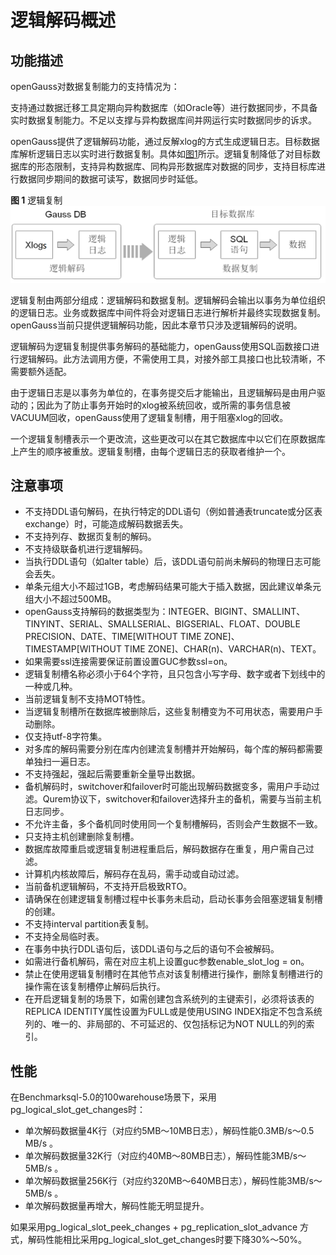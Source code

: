 # 逻辑解码概述<a name="ZH-CN_TOPIC_0289900926"></a>

## 功能描述<a name="zh-cn_topic_0283136720_zh-cn_topic_0237121452_section187151209719"></a>

openGauss对数据复制能力的支持情况为：

支持通过数据迁移工具定期向异构数据库（如Oracle等）进行数据同步，不具备实时数据复制能力。不足以支撑与异构数据库间并网运行实时数据同步的诉求。

openGauss提供了逻辑解码功能，通过反解xlog的方式生成逻辑日志。目标数据库解析逻辑日志以实时进行数据复制。具体如[图1](#zh-cn_topic_0283136720_zh-cn_topic_0237121452_fig65787201989)所示。逻辑复制降低了对目标数据库的形态限制，支持异构数据库、同构异形数据库对数据的同步，支持目标库进行数据同步期间的数据可读写，数据同步时延低。

**图 1**  逻辑复制<a name="zh-cn_topic_0283136720_zh-cn_topic_0237121452_fig65787201989"></a>  
![](figures/logical-replication.png "逻辑复制")

逻辑复制由两部分组成：逻辑解码和数据复制。逻辑解码会输出以事务为单位组织的逻辑日志。业务或数据库中间件将会对逻辑日志进行解析并最终实现数据复制。openGauss当前只提供逻辑解码功能，因此本章节只涉及逻辑解码的说明。

逻辑解码为逻辑复制提供事务解码的基础能力，openGauss使用SQL函数接口进行逻辑解码。此方法调用方便，不需使用工具，对接外部工具接口也比较清晰，不需要额外适配。

由于逻辑日志是以事务为单位的，在事务提交后才能输出，且逻辑解码是由用户驱动的；因此为了防止事务开始时的xlog被系统回收，或所需的事务信息被VACUUM回收，openGauss使用了逻辑复制槽，用于阻塞xlog的回收。

一个逻辑复制槽表示一个更改流，这些更改可以在其它数据库中以它们在原数据库上产生的顺序被重放。逻辑复制槽，由每个逻辑日志的获取者维护一个。

## 注意事项<a name="zh-cn_topic_0283136720_zh-cn_topic_0237121452_section128900341517"></a>

-   不支持DDL语句解码，在执行特定的DDL语句（例如普通表truncate或分区表exchange）时，可能造成解码数据丢失。
-   不支持列存、数据页复制的解码。
-   不支持级联备机进行逻辑解码。
-   当执行DDL语句（如alter table）后，该DDL语句前尚未解码的物理日志可能会丢失。
-   单条元组大小不超过1GB，考虑解码结果可能大于插入数据，因此建议单条元组大小不超过500MB。
-   openGauss支持解码的数据类型为：INTEGER、BIGINT、SMALLINT、TINYINT、SERIAL、SMALLSERIAL、BIGSERIAL、FLOAT、DOUBLE PRECISION、DATE、TIME\[WITHOUT TIME ZONE\]、TIMESTAMP\[WITHOUT TIME ZONE\]、CHAR\(n\)、VARCHAR\(n\)、TEXT。
-   如果需要ssl连接需要保证前置设置GUC参数ssl=on。
-   逻辑复制槽名称必须小于64个字符，且只包含小写字母、数字或者下划线中的一种或几种。
-   当前逻辑复制不支持MOT特性。
-   当逻辑复制槽所在数据库被删除后，这些复制槽变为不可用状态，需要用户手动删除。
-   仅支持utf-8字符集。
-   对多库的解码需要分别在库内创建流复制槽并开始解码，每个库的解码都需要单独扫一遍日志。
-   不支持强起，强起后需要重新全量导出数据。
-   备机解码时，switchover和failover时可能出现解码数据变多，需用户手动过滤。Qurem协议下，switchover和failover选择升主的备机，需要与当前主机日志同步。
-   不允许主备，多个备机同时使用同一个复制槽解码，否则会产生数据不一致。
-   只支持主机创建删除复制槽。
-   数据库故障重启或逻辑复制进程重启后，解码数据存在重复，用户需自己过滤。
-   计算机内核故障后，解码存在乱码，需手动或自动过滤。
-   当前备机逻辑解码，不支持开启极致RTO。
-   请确保在创建逻辑复制槽过程中长事务未启动，启动长事务会阻塞逻辑复制槽的创建。
-   不支持interval partition表复制。
-   不支持全局临时表。
-   在事务中执行DDL语句后，该DDL语句与之后的语句不会被解码。
-   如需进行备机解码，需在对应主机上设置guc参数enable\_slot\_log = on。
-   禁止在使用逻辑复制槽时在其他节点对该复制槽进行操作，删除复制槽进行的操作需在该复制槽停止解码后执行。
-   在开启逻辑复制的场景下，如需创建包含系统列的主键索引，必须将该表的REPLICA IDENTITY属性设置为FULL或是使用USING INDEX指定不包含系统列的、唯一的、非局部的、不可延迟的、仅包括标记为NOT NULL的列的索引。

## 性能<a name="section1228492817598"></a>

在Benchmarksql-5.0的100warehouse场景下，采用pg\_logical\_slot\_get\_changes时：

-   单次解码数据量4K行（对应约5MB～10MB日志），解码性能0.3MB/s～0.5 MB/s 。
-   单次解码数据量32K行（对应约40MB～80MB日志），解码性能3MB/s～5MB/s 。
-   单次解码数据量256K行（对应约320MB～640MB日志），解码性能3MB/s～5MB/s 。
-   单次解码数据量再增大，解码性能无明显提升。

如果采用pg\_logical\_slot\_peek\_changes + pg\_replication\_slot\_advance 方式，解码性能相比采用pg\_logical\_slot\_get\_changes时要下降30%～50%。

